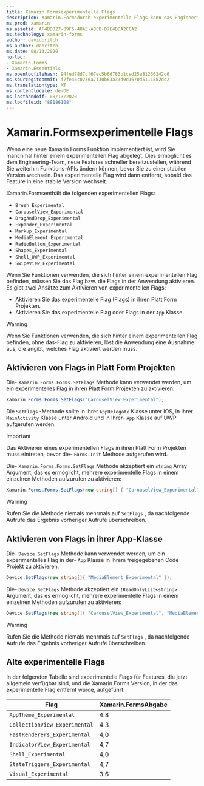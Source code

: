 ```yaml
---
title: Xamarin.Formsexperimentelle Flags
description: Xamarin.Formsdurch experimentelle Flags kann das Engineering-Team neue Features schneller an die Benutzer senden, während Sie weiterhin Funktions-APIs ändern können, bevor Sie zu einer stabilen Version wechseln.
ms.prod: xamarin
ms.assetid: AF4BDD27-89F6-48AE-A8CD-D7E4DDA2CCA2
ms.technology: xamarin-forms
author: davidbritch
ms.author: dabritch
ms.date: 08/13/2020
no-loc:
- Xamarin.Forms
- Xamarin.Essentials
ms.openlocfilehash: 94fed78d7cf67ec5b6d783b1ced25a81266242d6
ms.sourcegitcommit: f7fe46c0236a7130b63a33d9d1670d5111582dd2
ms.translationtype: MT
ms.contentlocale: de-DE
ms.lasthandoff: 08/13/2020
ms.locfileid: "88186108"
---
```

# <a name="no-locxamarinforms-experimental-flags"></a>Xamarin.Formsexperimentelle Flags

Wenn eine neue Xamarin.Forms Funktion implementiert ist, wird Sie manchmal hinter einem experimentellen Flag abgelegt. Dies ermöglicht es dem Engineering-Team, neue Features schneller bereitzustellen, während Sie weiterhin Funktions-APIs ändern können, bevor Sie zu einer stabilen Version wechseln. Das experimentelle Flag wird dann entfernt, sobald das Feature in eine stabile Version wechselt.

Xamarin.Formsenthält die folgenden experimentellen Flags:

- `Brush_Experimental`
- `CarouselView_Experimental`
- `DragAndDrop_Experimental`
- `Expander_Experimental`
- `Markup_Experimental`
- `MediaElement_Experimental`
- `RadioButton_Experimental`
- `Shapes_Experimental`
- `Shell_UWP_Experimental`
- `SwipeView_Experimental`

Wenn Sie Funktionen verwenden, die sich hinter einem experimentellen Flag befinden, müssen Sie das Flag bzw. die Flags in der Anwendung aktivieren. Es gibt zwei Ansätze zum Aktivieren von experimentellen Flags:

- Aktivieren Sie das experimentelle Flag (Flags) in ihren Platt Form Projekten.
- Aktivieren Sie das experimentelle Flag oder Flags in der `App` Klasse.

> [!WARNING]
> Wenn Sie Funktionen verwenden, die sich hinter einem experimentellen Flag befinden, ohne das-Flag zu aktivieren, löst die Anwendung eine Ausnahme aus, die angibt, welches Flag aktiviert werden muss.

## <a name="enable-flags-in-platform-projects"></a>Aktivieren von Flags in Platt Form Projekten

Die- `Xamarin.Forms.Forms.SetFlags` Methode kann verwendet werden, um ein experimentelles Flag in ihren Platt Form Projekten zu aktivieren:

```csharp
Xamarin.Forms.Forms.SetFlags("CarouselView_Experimental");
```

Die `SetFlags` -Methode sollte in Ihrer `AppDelegate` Klasse unter IOS, in Ihrer `MainActivity` Klasse unter Android und in Ihrer- `App` Klasse auf UWP aufgerufen werden.

> [!IMPORTANT]
> Das Aktivieren eines experimentellen Flags in ihren Platt Form Projekten muss eintreten, bevor die- `Forms.Init` Methode aufgerufen wird.

Die- `Xamarin.Forms.Forms.SetFlags` Methode akzeptiert ein `string` Array Argument, das es ermöglicht, mehrere experimentelle Flags in einem einzelnen Methoden aufzurufen zu aktivieren:

```csharp
Xamarin.Forms.Forms.SetFlags(new string[] { "CarouselView_Experimental", "MediaElement_Experimental", "SwipeView_Experimental" });
```

> [!WARNING]
> Rufen Sie die Methode niemals mehrmals auf `SetFlags` , da nachfolgende Aufrufe das Ergebnis vorheriger Aufrufe überschreiben.

## <a name="enable-flags-in-your-app-class"></a>Aktivieren von Flags in ihrer App-Klasse

Die- `Device.SetFlags` Methode kann verwendet werden, um ein experimentelles Flag in der- `App` Klasse in Ihrem freigegebenen Code Projekt zu aktivieren:

```csharp
Device.SetFlags(new string[]{ "MediaElement_Experimental" });
```

Die- `Device.SetFlags` Methode akzeptiert ein `IReadOnlyList<string>` Argument, das es ermöglicht, mehrere experimentelle Flags in einem einzelnen Methoden aufzurufen zu aktivieren:

```csharp
Device.SetFlags(new string[]{ "CarouselView_Experimental", "MediaElement_Experimental", "SwipeView_Experimental" });
```

> [!WARNING]
> Rufen Sie die Methode niemals mehrmals auf `SetFlags` , da nachfolgende Aufrufe das Ergebnis vorheriger Aufrufe überschreiben.

## <a name="old-experimental-flags"></a>Alte experimentelle Flags

In der folgenden Tabelle sind experimentelle Flags für Features, die jetzt allgemein verfügbar sind, und die Xamarin.Forms Version, in der das experimentelle Flag entfernt wurde, aufgeführt:

| Flag | Xamarin.FormsAbgabe |
| ---- | --------------------- |
| `AppTheme_Experimental` | 4.8 |
| `CollectionView_Experimental` | 4.3 |
| `FastRenderers_Experimental` | 4,0 |
| `IndicatorView_Experimental` | 4,7 |
| `Shell_Experimental` | 4,0  |
| `StateTriggers_Experimental` | 4,7 |
| `Visual_Experimental` | 3.6 |
